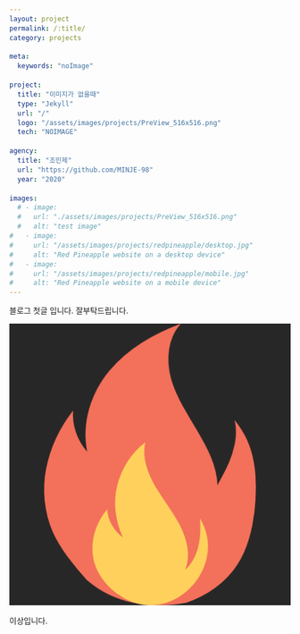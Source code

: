 ```yaml
---
layout: project
permalink: /:title/
category: projects

meta:
  keywords: "noImage"

project:
  title: "이미지가 없을때"
  type: "Jekyll"
  url: "/"
  logo: "/assets/images/projects/PreView_516x516.png"
  tech: "NOIMAGE"

agency:
  title: "조민제"
  url: "https://github.com/MINJE-98"
  year: "2020"

images:
  # - image:
  #   url: "./assets/images/projects/PreView_516x516.png"
  #   alt: "test image"
#   - image:
#     url: "/assets/images/projects/redpineapple/desktop.jpg"
#     alt: "Red Pineapple website on a desktop device"
#   - image:
#     url: "/assets/images/projects/redpineapple/mobile.jpg"
#     alt: "Red Pineapple website on a mobile device"
---
```

<p>블로그 첫글 입니다. 잘부탁드립니다.</p>
<img src="/assets/images/projects/PreView_516x516.png" alt="테스트 이미지" />
<p>이상입니다.</p>